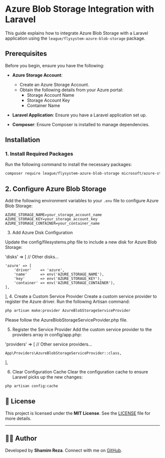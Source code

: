 # Azure Blob Storage Integration with Laravel

This guide explains how to integrate Azure Blob Storage with a Laravel application using the `league/flysystem-azure-blob-storage` package.

## Prerequisites

Before you begin, ensure you have the following:

- **Azure Storage Account**:
  - Create an Azure Storage Account.
  - Obtain the following details from your Azure portal:
    - Storage Account Name
    - Storage Account Key
    - Container Name

- **Laravel Application**: Ensure you have a Laravel application set up.

- **Composer**: Ensure Composer is installed to manage dependencies.

## Installation

### 1. Install Required Packages

Run the following command to install the necessary packages:

```bash
composer require league/flysystem-azure-blob-storage microsoft/azure-storage-blob
```

## 2. Configure Azure Blob Storage

Add the following environment variables to your `.env` file to configure Azure Blob Storage:

```env
AZURE_STORAGE_NAME=your_storage_account_name
AZURE_STORAGE_KEY=your_storage_account_key
AZURE_STORAGE_CONTAINER=your_container_name
```

3. Add Azure Disk Configuration

Update the config/filesystems.php file to include a new disk for Azure Blob Storage:


'disks' => [
    // Other disks...

    'azure' => [
        'driver'    => 'azure',
        'name'      => env('AZURE_STORAGE_NAME'),
        'key'       => env('AZURE_STORAGE_KEY'),
        'container' => env('AZURE_STORAGE_CONTAINER'),
    ],
],
4. Create a Custom Service Provider
Create a custom service provider to register the Azure driver. Run the following Artisan command:

```bash
php artisan make:provider AzureBlobStorageServiceProvider
```

Please follow the AzureBlobStorageServiceProvider.php file.

5. Register the Service Provider
Add the custom service provider to the providers array in config/app.php:


'providers' => [
    // Other service providers...

    App\Providers\AzureBlobStorageServiceProvider::class,
],

6. Clear Configuration Cache
Clear the configuration cache to ensure Laravel picks up the new changes:

```bash
php artisan config:cache
```


## 📄 License
This project is licensed under the **MIT License**. See the [LICENSE](LICENSE) file for more details.

---

## 👨‍💻 Author
Developed by **Shamim Reza**. Connect with me on [GitHub](https://github.com/shamim90123).
